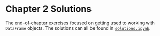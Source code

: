 # Chapter 2 Solutions

The end-of-chapter exercises focused on getting used to working with `DataFrame` objects. The solutions can all be found in [`solutions.ipynb`](./solutions.ipynb).
